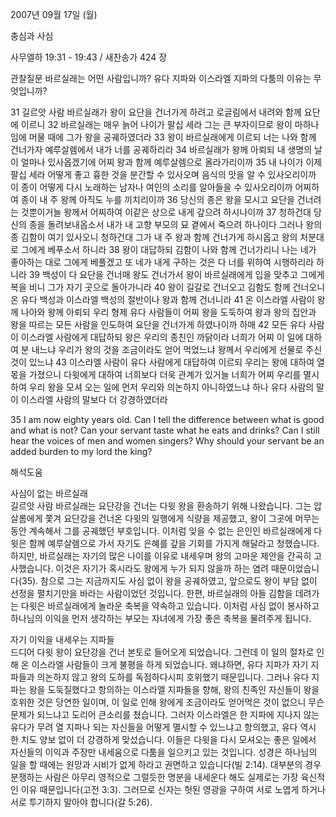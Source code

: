 2007년 09월 17일 (월)

충심과 사심



사무엘하 19:31 - 19:43 / 새찬송가 424 장


관찰질문 
바르실래는 어떤 사람입니까? 
유다 지파와 이스라엘 지파의 다툼의 이유는 무엇입니까? 

31 길르앗 사람 바르실래가 왕이 요단을 건너가게 하려고 로글림에서 내려와 함께 요단에 이르니 32 바르실래는 매우 늙어 나이가 팔십 세라 그는 큰 부자이므로 왕이 마하나임에 머물 때에 그가 왕을 공궤하였더라 33 왕이 바르실래에게 이르되 너는 나와 함께 건너가자 예루살렘에서 내가 너를 공궤하리라 34 바르실래가 왕께 아뢰되 내 생명의 날이 얼마나 있사옵겠기에 어찌 왕과 함께 예루살렘으로 올라가리이까 35 내 나이가 이제 팔십 세라 어떻게 좋고 흉한 것을 분간할 수 있사오며 음식의 맛을 알 수 있사오리이까 이 종이 어떻게 다시 노래하는 남자나 여인의 소리를 알아들을 수 있사오리이까 어찌하여 종이 내 주 왕께 아직도 누를 끼치리이까 36 당신의 종은 왕을 모시고 요단을 건너려는 것뿐이거늘 왕께서 어찌하여 이같은 상으로 내게 갚으려 하시나이까 37 청하건대 당신의 종을 돌려보내옵소서 내가 내 고향 부모의 묘 곁에서 죽으려 하나이다 그러나 왕의 종 김함이 여기 있사오니 청하건대 그가 내 주 왕과 함께 건너가게 하시옵고 왕의 처분대로 그에게 베푸소서 하니라 38 왕이 대답하되 김함이 나와 함께 건너가리니 나는 네가 좋아하는 대로 그에게 베풀겠고 또 네가 내게 구하는 것은 다 너를 위하여 시행하리라 하니라 39 백성이 다 요단을 건너매 왕도 건너가서 왕이 바르실래에게 입을 맞추고 그에게 복을 비니 그가 자기 곳으로 돌아가니라 40 왕이 길갈로 건너오고 김함도 함께 건너오니 온 유다 백성과 이스라엘 백성의 절반이나 왕과 함께 건너니라 41 온 이스라엘 사람이 왕께 나아와 왕께 아뢰되 우리 형제 유다 사람들이 어찌 왕을 도둑하여 왕과 왕의 집안과 왕을 따르는 모든 사람을 인도하여 요단을 건너가게 하였나이까 하매 42 모든 유다 사람이 이스라엘 사람에게 대답하되 왕은 우리의 종친인 까닭이라 너희가 어찌 이 일에 대하여 분 내느냐 우리가 왕의 것을 조금이라도 얻어 먹었느냐 왕께서 우리에게 선물로 주신 것이 있느냐 43 이스라엘 사람이 유다 사람에게 대답하여 이르되 우리는 왕에 대하여 열 몫을 가졌으니 다윗에게 대하여 너희보다 더욱 관계가 있거늘 너희가 어찌 우리를 멸시하여 우리 왕을 모셔 오는 일에 먼저 우리와 의논하지 아니하였느냐 하나 유다 사람의 말이 이스라엘 사람의 말보다 더 강경하였더라

35 I am now eighty years old. Can I tell the difference between what is good and what is not? Can your servant taste what he eats and drinks? Can I still hear the voices of men and women singers? Why should your servant be an added burden to my lord the king?

해석도움





사심이 없는 바르실래  
길르앗 사람 바르실래는 요단강을 건너는 다윗 왕을 환송하기 위해 나왔습니다. 그는 압살롬에게 쫓겨 요단강을 건너온 다윗의 일행에게 식량을 제공했고, 왕이 그곳에 머무는 동안 계속해서 그를 공궤했던 부호입니다. 이처럼 잊을 수 없는 은인인 바르실래에게 다윗은 함께 예루살렘으로 가서 자기도 은혜를 갚을 기회를 가지게 해달라고 청했습니다. 하지만, 바르실래는 자기의 많은 나이를 이유로 내세우며 왕의 고마운 제안을 간곡히 고사했습니다. 이것은 자기가 혹시라도 왕에게 누가 되지 않을까 하는 염려 때문이었습니다(35). 참으로 그는 지금까지도 사심 없이 왕을 공궤하였고, 앞으로도 왕이 부담 없이 선정을 펼치기만을 바라는 사람이었던 것입니다. 한편, 바르실래의 아들 김함을 데려가는 다윗은 바르실래에게 놀라운 축복을 약속하고 있습니다. 이처럼 사심 없이 봉사하고 하나님의 이익을 먼저 생각하는 부모는 자녀에게 가장 좋은 축복을 물려주게 됩니다.      

자기 이익을 내세우는 지파들  
드디어 다윗 왕이 요단강을 건너 본토로 들어오게 되었습니다. 그런데 이 일의 절차로 인해 온 이스라엘 사람들이 크게 불평을 하게 되었습니다. 왜냐하면, 유다 지파가 자기 지파들과 의논하지 않고 왕의 도하를 독점하다시피 호위했기 때문입니다. 그러나 유다 지파는 왕을 도둑질했다고 항의하는 이스라엘 지파들을 향해, 왕의 친족인 자신들이 왕을 호위한 것은 당연한 일이며, 이 일로 인해 왕에게 조금이라도 얻어먹은 것이 없으니 무슨 문제가 되느냐고 도리어 큰소리를 쳤습니다. 그러자 이스라엘은 한 지파에 지나지 않는 유다가 무려 열 지파나 되는 자신들을 어떻게 멸시할 수 있느냐고 항의했고, 유다 역시 한 치도 양보 없이 더 강경하게 맞섰습니다. 이들은 다윗을 다시 모셔오는 좋은 일에서 자신들의 이익과 주장만 내세움으로 다툼을 일으키고 있는 것입니다. 성경은 하나님의 일을 할 때에는 원망과 시비가 없게 하라고 권면하고 있습니다(빌 2:14). 대부분의 경우 분쟁하는 사람은 아무리 영적으로 그럴듯한 명분을 내세운다 해도 실제로는 가장 육신적인 이유 때문입니다(고전 3:3). 그러므로 신자는 헛된 영광을 구하여 서로 노엽게 하거나 서로 투기하지 말아야 합니다(갈 5:26).
